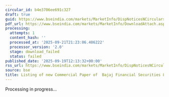 ```yaml
---
circular_id: b4e3706ee691c327
draft: true
guid: https://www.bseindia.com/markets/MarketInfo/DispNoticesNCirculars.aspx?Noticeid={5218C4C1-C773-4124-91AE-57160B7592BC}&noticeno=20250919-23&dt=09/19/2025&icount=23&totcount=44&flag=0
pdf_url: https://www.bseindia.com/markets/MarketInfo/DownloadAttach.aspx?id=20250919-23&attachedId=
processing:
  attempts: 1
  content_hash: ''
  processed_at: '2025-09-21T21:23:06.406222'
  processor_version: '2.0'
  stage: download_failed
  status: failed
published_date: '2025-09-19T12:13:32+00:00'
rss_url: https://www.bseindia.com/markets/MarketInfo/DispNoticesNCirculars.aspx?Noticeid={5218C4C1-C773-4124-91AE-57160B7592BC}&noticeno=20250919-23&dt=09/19/2025&icount=23&totcount=44&flag=0
source: bse
title: Listing of new Commercial Paper of  Bajaj Financial Securities Limited
---
```


Processing in progress...